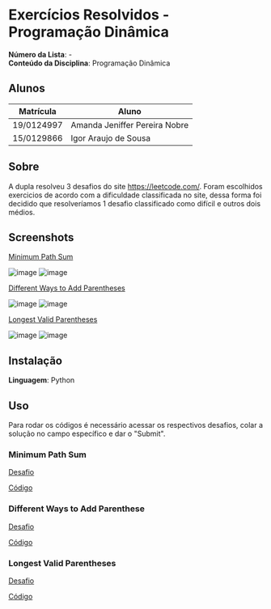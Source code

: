# Exercícios Resolvidos - Programação Dinâmica

**Número da Lista**: -<br>
**Conteúdo da Disciplina**: Programação Dinâmica<br>

## Alunos
| Matrícula  | Aluno                         |
| ---------- | ----------------------------- |
| 19/0124997 | Amanda Jeniffer Pereira Nobre |
| 15/0129866 | Igor Araujo de Sousa          |

## Sobre 
A dupla resolveu 3 desafios do site https://leetcode.com/.
Foram escolhidos exercicios de acordo com a dificuldade classificada no site, dessa forma foi decidido que resolveríamos 1 desafio classificado como difícil e outros dois médios.

## Screenshots

[Minimum Path Sum](https://leetcode.com/problems/minimum-path-sum/)

![image](https://user-images.githubusercontent.com/44625056/188505173-ef28ac2f-e03e-486b-9eec-2607b310b6ad.png)
![image](https://user-images.githubusercontent.com/44625056/188505120-b6f17b86-7992-4421-93d6-c57c89b1fa6d.png)

[Different Ways to Add Parentheses](https://leetcode.com/problems/different-ways-to-add-parentheses/)

![image](https://user-images.githubusercontent.com/44625056/188505781-9470237c-0b45-411d-8ad8-3ef932b37fa0.png)
![image](https://user-images.githubusercontent.com/44625056/188505645-a6a8ae6a-db3b-489a-9b7a-8284e1d11a96.png)

[Longest Valid Parentheses](https://leetcode.com/problems/longest-valid-parentheses/)

![image](https://user-images.githubusercontent.com/44625056/188505500-89ba3b32-833a-40e2-b669-bf964dc0cf37.png)
![image](https://user-images.githubusercontent.com/44625056/188505463-8ace6eca-a4dd-4f04-8b80-bb2360f5f9c4.png)

## Instalação
**Linguagem**: Python<br>

## Uso 
Para rodar os códigos é necessário acessar os respectivos desafios, colar a solução no campo específico e dar o "Submit".

### Minimum Path Sum

[Desafio](https://leetcode.com/problems/minimum-path-sum/)

[Código](https://github.com/projeto-de-algoritmos/PD_ExerciciosResolvidos/blob/master/min_path_sum.py)

### Different Ways to Add Parenthese

[Desafio](https://leetcode.com/problems/different-ways-to-add-parentheses/)

[Código](https://github.com/projeto-de-algoritmos/PD_ExerciciosResolvidos/blob/master/diff_ways_add_parentheses.py)

### Longest Valid Parentheses

[Desafio](https://leetcode.com/problems/longest-valid-parentheses/)

[Código](https://github.com/projeto-de-algoritmos/PD_ExerciciosResolvidos/blob/master/longest_valid_parentheses.py)
